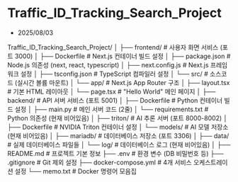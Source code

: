 # Traffic_ID_Tracking_Search_Project
- 2025/08/03


Traffic_ID_Tracking_Search_Project/
│
├── frontend/                          # 사용자 화면 서비스 (포트 3000)
│   ├── Dockerfile                    # Next.js 컨테이너 빌드 설정
│   ├── package.json                  # Node.js 의존성 (next, react, typescript)
│   ├── next.config.js                # Next.js 프레임워크 설정
│   ├── tsconfig.json                 # TypeScript 컴파일러 설정
│   └── src/                          # 소스코드 (실시간 볼륨 마운트)
│       └── app/                      # Next.js App Router 구조
│           ├── layout.tsx            # 기본 HTML 레이아웃
│           └── page.tsx              # "Hello World" 메인 페이지
│
├── backend/                           # API 서버 서비스 (포트 5001)
│   ├── Dockerfile                    # Python 컨테이너 빌드 설정
│   ├── main.py                       # 메인 서버 코드 (2줄)
│   └── requirements.txt              # Python 의존성 (현재 비어있음)
│
├── triton/                            # AI 추론 서버 (포트 8000-8002)
│   ├── Dockerfile                    # NVIDIA Triton 컨테이너 설정
│   └── models/                       # AI 모델 저장소 (현재 비어있음)
│
├── mariadb/                           # 데이터베이스 저장소 (포트 3306)
│   ├── data/                         # 실제 데이터베이스 파일들
│   └── log/                          # 데이터베이스 로그 (현재 비어있음)
│
├── README.md                          # 프로젝트 기본 정보
├── .env                               # 환경 변수 (DB 비밀번호 등)
├── .gitignore                         # Git 제외 설정
├── docker-compose.yml                 # 4개 서비스 오케스트레이션 설정
└── memo.txt                           # Docker 명령어 모음집
